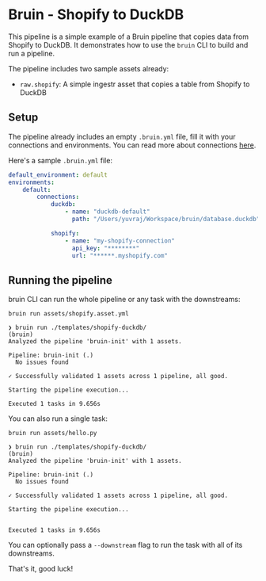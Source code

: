 # Bruin - Shopify to DuckDB

This pipeline is a simple example of a Bruin pipeline that copies data from Shopify to DuckDB. It demonstrates how to use the `bruin` CLI to build and run a pipeline.

The pipeline includes two sample assets already:
- `raw.shopify`: A simple ingestr asset that copies a table from Shopify to DuckDB

## Setup
The pipeline already includes an empty `.bruin.yml` file, fill it with your connections and environments. You can read more about connections [here](https://bruin-data.github.io/bruin/connections/overview.html).

Here's a sample `.bruin.yml` file:

```yaml
default_environment: default
environments:
    default:
        connections:
            duckdb:
                - name: "duckdb-default"
                  path: "/Users/yuvraj/Workspace/bruin/database.duckdb"

            shopify:
                - name: "my-shopify-connection"
                  api_key: "********"
                  url: "******.myshopify.com"
```

## Running the pipeline

bruin CLI can run the whole pipeline or any task with the downstreams:

```shell
bruin run assets/shopify.asset.yml
```

```shell
❯ bruin run ./templates/shopify-duckdb/                                                       (bruin) 
Analyzed the pipeline 'bruin-init' with 1 assets.

Pipeline: bruin-init (.)
  No issues found

✓ Successfully validated 1 assets across 1 pipeline, all good.

Starting the pipeline execution...

Executed 1 tasks in 9.656s
```

You can also run a single task:

```shell
bruin run assets/hello.py                            
```

```shell
❯ bruin run ./templates/shopify-duckdb/                                                       (bruin) 
Analyzed the pipeline 'bruin-init' with 1 assets.

Pipeline: bruin-init (.)
  No issues found

✓ Successfully validated 1 assets across 1 pipeline, all good.

Starting the pipeline execution...


Executed 1 tasks in 9.656s
```

You can optionally pass a `--downstream` flag to run the task with all of its downstreams.

That's it, good luck!